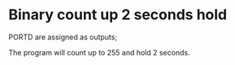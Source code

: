 # Binary count up 2 seconds hold

PORTD are assigned as outputs;

The program will count up to 255 and hold 2 seconds.